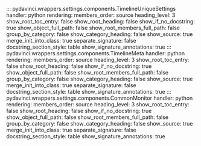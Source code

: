 
::: pydavinci.wrappers.settings.components.TimelineUniqueSettings
    handler: python
    rendering:
        members_order: source
        heading_level: 3
        show_root_toc_entry: false
        show_root_heading: false
        show_if_no_docstring: true
        show_object_full_path: false
        show_root_members_full_path: false
        group_by_category: false
        show_category_heading: false
        show_source: true
        merge_init_into_class: true
        separate_signature: false
        docstring_section_style: table
        show_signature_annotations: true
::: pydavinci.wrappers.settings.components.TimelineMeta
    handler: python
    rendering:
        members_order: source
        heading_level: 3
        show_root_toc_entry: false
        show_root_heading: false
        show_if_no_docstring: true
        show_object_full_path: false
        show_root_members_full_path: false
        group_by_category: false
        show_category_heading: false
        show_source: true
        merge_init_into_class: true
        separate_signature: false
        docstring_section_style: table
        show_signature_annotations: true
::: pydavinci.wrappers.settings.components.CommonMonitor
    handler: python
    rendering:
        members_order: source
        heading_level: 3
        show_root_toc_entry: false
        show_root_heading: false
        show_if_no_docstring: true
        show_object_full_path: false
        show_root_members_full_path: false
        group_by_category: false
        show_category_heading: false
        show_source: true
        merge_init_into_class: true
        separate_signature: false
        docstring_section_style: table
        show_signature_annotations: true